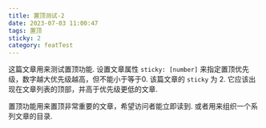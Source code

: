 ```yaml
---
title: 置顶测试-2
date: 2023-07-03 11:00:47
tags: 置顶
sticky: 2
category: featTest
---
```


这篇文章用来测试置顶功能.  设置文章属性 `sticky: [number]` 来指定置顶优先级，数字越大优先级越高，但不能小于等于0.  该篇文章的 `sticky` 为 2.  它应该出现在文章列表的顶部，并高于优先级更低的文章.

<!--more-->

置顶功能用来置顶非常重要的文章，希望访问者能立即读到.  或者用来组织一个系列文章的目录.
